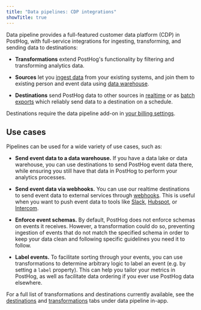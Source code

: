 ```yaml
---
title: "Data pipelines: CDP integrations"
showTitle: true
---
```


Data pipeline provides a full-featured customer data platform (CDP) in PostHog, with full-service integrations for ingesting, transforming, and sending data to destinations:

- **Transformations** extend PostHog's functionality by filtering and transforming analytics data. 

- **Sources** let you [ingest data](/docs/cdp/sources) from your existing systems, and join them to existing person and event data using [data warehouse](/docs/data-warehouse). 

- **Destinations** send PostHog data to other sources in [realtime](/docs/cdp/destinations) or as [batch exports](/docs/cdp/batch-exports) which reliably send data to a destination on a schedule.

Destinations require the data pipeline add-on in [your billing settings](https://us.posthog.com/organization/billing).

## Use cases

Pipelines can be used for a wide variety of use cases, such as:

- **Send event data to a data warehouse.** If you have a data lake or data warehouse, you can use destinations to send PostHog event data there, while ensuring you still have that data in PostHog to perform your analytics processes.

- **Send event data via webhooks.** You can use our realtime destinations to send event data to external services through [webhooks](/docs/cdp/destinations/webhook). This is useful when you want to push event data to tools like [Slack](/docs/cdp/destinations/slack), [Hubspot](/docs/cdp/destinations/hubspot), or [Intercom](/docs/cdp/destinations/intercom).

- **Enforce event schemas.** By default, PostHog does not enforce schemas on events it receives. However, a transformation could do so, preventing ingestion of events that do not match the specified schema in order to keep your data clean and following specific guidelines you need it to follow.

- **Label events.** To facilitate sorting through your events, you can use transformations to determine arbitrary logic to label an event (e.g. by setting a `label` property). This can help you tailor your metrics in PostHog, as well as facilitate data ordering if you ever use PostHog data elsewhere.

For a full list of transformations and destinations currently available, see the [destinations](https://us.posthog.com/pipeline/destinations) and [transformations](https://us.posthog.com/pipeline/transformations) tabs under data pipeline in-app.